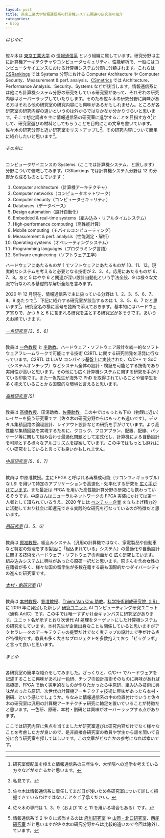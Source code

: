 ```yaml
---
layout: post
title: 東京工業大学情報通信系の計算機システム関連の研究室の紹介
categories:
- blog
---
```


###### はじめに
佐々木は [東京工業大学](https://www.titech.ac.jp/) の [情報通信系](https://educ.titech.ac.jp/ict/) という組織に属しています。研究分野は主に計算機アーキテクチャやコンピュータセキュリティ、性能解析で、一般にはコンピュータサイエンスにおける計算機システム分野に分類されます。これらは [CSRankings](http://csrankings.org/) では Systems 分野における Computer Architecture や Computer Security、Measurement & perf. analysis、[CSmetrics](http://csmetrics.org/) では Architecture、Performance Analysis、Security、Systems などが該当します。情報通信系には他にも計算機システム分野の研究をしている研究室があって、それぞれの研究内容はオーバーラップしていたりします。そのため佐々木の研究分野に興味がある方はそれら他の研究室の研究内容にも興味があるかもしれません。ところが各研究室の研究内容の違いというのは外からではなかなか分かりづらいと思います。そこで想定読者を主に情報通信系の研究室に進学することを目指す方々[^1]として、研究室選びの材料としてもらうことを目的にこの文章を書いています。佐々木の研究分野と近い研究室をリストアップし[^2]、その研究内容について簡単に紹介したいと思います[^3]。

###### その前に
コンピュータサイエンスの Systems（ここでは計算機システム、と訳します）分野について俯瞰してみます。CSRankings では計算機システム分野は 12 の分野から成るものとしています：

1. Computer architecture（計算機アーキテクチャ）
2. Computer networks（コンピュータネットワーク）
3. Computer security（コンピュータセキュリティ）
4. Databases（データベース）
5. Design automation（設計自動化）
6. Embedded & real-time systems（組み込み・リアルタイムシステム）
7. High-performance computing（高性能計算）
8. Mobile computing（モバイルコンピューティング）
9. Measurement & perf. analysis（性能測定・解析）
10. Operating systems（オペレーティングシステム）
11. Programming languages（プログラミング言語）
12. Software engineering（ソフトウェア工学）

ハードウェアにあたるものが 1 でソフトウェアにあたるものが 10、11、12。現実的なシステムを考えると必要となる技術が 2、3、4。応用にあたるものが 6、7、8。あと 5 はやや 6 と関連が深い設計自動化という手法全般、9 は様々な文脈で行なわれる基礎的な解析全般を含みます。

2020 年 12 月現在、情報通信系で主に扱っている分野は 1、2、3、5、6、7、8、9 あたりで[^4]、下記に紹介する研究室が該当するのは 1、3、5、6、7 だと思います[^5]。研究室名の横に番号を独断で添えておきます。基本的にはハードウェア寄りで、かつ 5 と 6 に含まれる研究を主とする研究室が多そうです。あいうえお順でいきます。

###### [一色研究室](http://www.vlsi.ict.e.titech.ac.jp/research/index-j.html) [3、5、6]
教員は [一色教授](https://www.vlsi.ict.e.titech.ac.jp/isshiki/profile-j.html) と [李助教](https://www.vlsi.ict.e.titech.ac.jp/dongju/profile.html)。ハードウェア・ソフトウェア設計を統一的なソフトウェアフレームワークで可能にする技術 C2RTL に関する研究開発を活発に行なっています。C2RTL は LLVM コンパイラ基盤上に実装された、C/C++ で SoC（システムオンチップ）などシステム全体の設計・検証を可能とする技術であり実用性が高いと思います。その他にも広く計算機システムに関する研究を手がけている印象です。また一色先生が海外で PhD を取得されていることや留学生を多く抱えていることから国際的な環境と言えると思います。

###### [高橋研究室](http://www.eda.ce.titech.ac.jp/) [5]
教員は [高橋教授](http://www.eda.ict.e.titech.ac.jp/~atushi/profile-j.html)、田湯助教、[佐藤助教](https://sites.google.com/site/stshmp/home-ja)。この中ではもっとも下の（物理に近い）レイヤーを扱う研究室です（佐々木の研究分野からはもっとも遠いです）。デジタル集積回路の論理設計、レイアウト設計などの研究を手がけています。より高性能な集積回路を実現するために、クロック、フロアプラン、配置、配線、パッケージ等に関して組み合わせ最適化問題として定式化し、計算機による自動設計を可能とする様々なアルゴリズムを提案しています。この中ではもっとも廃れにくい研究をしていると言っても良いかもしれません。

###### [中原研究室](http://naklab.wpblog.jp/) [5、6、7]
教員は 中原准教授。主に FPGA と呼ばれる再構成可能（リコンフィギュラブル）な LSI を用いて特定のアプリケーションを高速化・効率化する研究を [広く手がけています](http://naklab.wpblog.jp/%e7%a0%94%e7%a9%b6%e5%86%85%e5%ae%b9/)。また最近は FPGA を用いた高性能計算分野の研究にも携わっているそうです。中原さんはニューラルネットワークの FPGA 実装にかけては第一人者として知られているうえ、2020 年には [ベンチャー企業](https://tokyo-ai.co.jp/) を立ち上げ精力的に活動しており社会に即還元できる実践的な研究を行なっているのが特徴だと思います。

###### [原研究室](http://www.cad.ce.titech.ac.jp/) [3、5、6]
教員は [原准教授](https://sites.google.com/site/yukoharaazumi/)。組込みシステム（汎用の計算機ではなく、家電製品や自動車など特定の処理をする製品に「組込まれている」システム）の最適化や自動設計に関する技術をハードウェア・ソフトウェアの両面から [広く研究しています](http://www.cad.ce.titech.ac.jp/index.php/about-us/our-research)。組み込みシステムに興味があったら原研一択だと思います。原さんを含め女性の在籍者が多く、様々な国の留学生が多数在籍する最も国際的かつダイバーシティの進んだ研究室です。

###### [本村・劉研究室](http://www.artic.iir.titech.ac.jp/wp/) [1]
教員は [本村教授](http://www.artic.iir.titech.ac.jp/wp/people/prof-motomura/)、[劉准教授](http://www.artic.iir.titech.ac.jp/wp/people/prof-yu/)、[Thiem Van Chu 助教](https://sites.google.com/site/thiemcv/)。[科学技術創成研究院（IIR）](https://www.iir.titech.ac.jp/)に 2019 年に発足した新しい [研究ユニット](https://www.iir.titech.ac.jp/organization/constitution/unit/) AI コンピューティング研究ユニット（通称 ArtIC）です。この中では唯一すずかけ台キャンパスに研究室があります。ユニット名が示すとおり次世代 AI 処理をターゲットにした計算機システムの研究をしています。本村先生が企業出身なことも関係していると思いますがアクセラレータのアーキテクチャの提案だけでなく実チップの設計まで手がける点が特徴的です。教員も多く大きなプロジェクトを多数抱えており「ビッグラボ」と言って良いと思います。

###### まとめ
各研究室の簡単な紹介をしてみました。ざっくりと、C/C++ でハードウェアを記述することに興味があれば一色研、チップの設計技術そのものに興味があれば高橋研、FPGA で動く実用的なものが作りたかったら中原研、組み込み技術に興味があったら原研、次世代の計算機アーキテクチャ技術に興味があったら本村・劉研、という感じでしょうか。ちなみに情報通信系の中の位置付けでいうと佐々木の研究室は汎用の計算機アーキテクチャ研究に軸足を置いていることが特徴だと思います。一色研、原研、本村・劉研とは興味がオーバーラップする点があります。

ここでは研究内容に焦点を当てましたが研究室選びは研究内容だけでなく様々なことを考慮した方が良いので、是非直接各研究室の教員や学生から話を聞いて自分に合う研究室を探してほしいです。この文章がどなたかの参考になれば幸いです。

---

[^1]: 研究室仮配属を控えた情報通信系の三年生や、大学院への進学を考えている方々などがあたるかと思います。
[^2]: 私見です。
[^3]: 佐々木は情報通信系に着任してまだ日が浅いため各研究室について詳しく把握できているわけではないことをご了承ください。
[^4]: 佐々木の専門は 1、3、9（および 10 と 11 を用いる場合もある）です。
[^5]: 情報通信系で 2 や 8 に該当するのは [府川研究室](http://www.radio.ce.titech.ac.jp/) や [山岡・北口研究室](https://www.net.ict.e.titech.ac.jp/)、[西尾研究室](http://www.imc.cce.i.kyoto-u.ac.jp/~nishio/) だと思いますが佐々木の研究分野からは比較的遠いので今回は除外しています。
